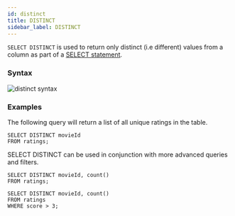 ```yaml
---
id: distinct
title: DISTINCT
sidebar_label: DISTINCT
---
```


`SELECT DISTINCT` is used to return only distinct (i.e different) values from a
column as part of a [SELECT statement](reference/select.md).

### Syntax

![distinct syntax](/img/doc/diagrams/distinct.svg)

### Examples

The following query will return a list of all unique ratings in the table.

```questdb-sql title="Simple query"
SELECT DISTINCT movieId
FROM ratings;
```

SELECT DISTINCT can be used in conjunction with more advanced queries and
filters.

```questdb-sql title="With aggregate"
SELECT DISTINCT movieId, count()
FROM ratings;
```

```questdb-sql title="With filter"
SELECT DISTINCT movieId, count()
FROM ratings
WHERE score > 3;
```
